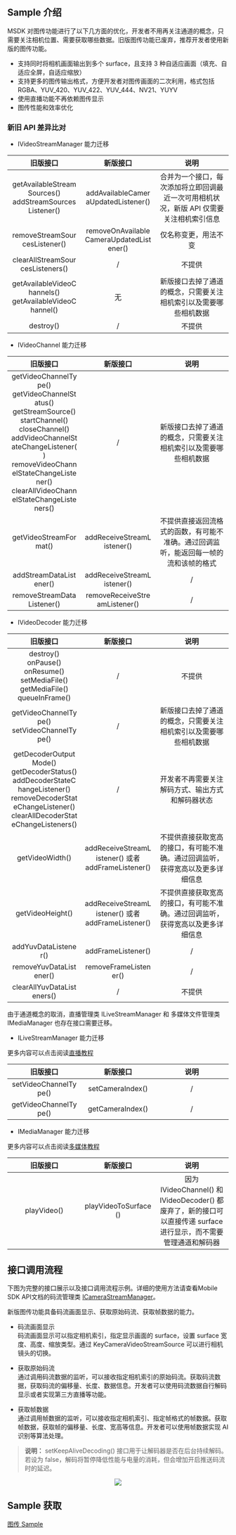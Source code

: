## Sample 介绍

MSDK 对图传功能进行了以下几方面的优化，开发者不用再关注通道的概念，只需要关注相机位置、需要获取哪些数据。旧版图传功能已废弃，推荐开发者使用新版的图传功能。

* 支持同时将相机画面输出到多个 surface，且支持 3 种自适应画面（填充、自适应全屏，自适应缩放）
* 支持更多的图传输出格式，方便开发者对图传画面的二次利用，格式包括 RGBA、YUV_420、YUV_422、YUV_444、NV21、YUYV
* 使用直播功能不再依赖图传显示
* 图传性能和效率优化

### 新旧 API 差异比对

* IVideoStreamManager 能力迁移

<table  width="100%" style="display: table; table-layout:fixed; text-align:center">
<thead>
  <tr>
    <th>旧版接口</th>
    <th>新版接口</th>
    <th>说明</th>
   </tr>
</thead>
<tbody> 
 <tr>
    <td>getAvailableStreamSources()<br/>addStreamSourcesListener()</td>
    <td>addAvailableCameraUpdatedListener()</td>
    <td>合并为一个接口，每次添加将立即回调最近一次可用相机状况，新版 API 仅需要关注相机索引信息</td>
  </tr>
 <tr>
    <td>removeStreamSourcesListener()</td>
    <td>removeOnAvailableCameraUpdatedListener()</td>
    <td>仅名称变更，用法不变</td>
  </tr>
   <tr>
    <td>clearAllStreamSourcesListeners()</td>
    <td>/</td>
    <td>不提供</td>
  </tr>
    <tr>
    <td>getAvailableVideoChannels()<br/>getAvailableVideoChannel()</td>
    <td>无</td>
    <td>新版接口去掉了通道的概念，只需要关注相机索引以及需要哪些相机数据</td>
  </tr>
   <tr>
    <td>destroy()</td>
    <td>/</td>
    <td>不提供</td>
  </tr>
  </tbody> 
</table>

* IVideoChannel 能力迁移

<table  width="100%" style="display: table; table-layout:fixed; text-align:center">
<thead>
  <tr>
    <th>旧版接口</th>
    <th>新版接口</th>
    <th>说明</th>
   </tr>
</thead>
<tbody> 
 <tr>
    <td>getVideoChannelType()<br/>getVideoChannelStatus()<br/>getStreamSource()<br/>startChannel()<br/>closeChannel()<br/>addVideoChannelStateChangeListener()<br/>removeVideoChannelStateChangeListener()<br/>clearAllVideoChannelStateChangeListeners()</td>
    <td>/</td>
    <td>新版接口去掉了通道的概念，只需要关注相机索引以及需要哪些相机数据</td>
  </tr>
 <tr>
    <td>getVideoStreamFormat()</td>
    <td>addReceiveStreamListener()</td>
    <td>不提供直接返回流格式的函数，有可能不准确。通过回调监听，能返回每一帧的流和该帧的格式</td>
  </tr>
   <tr>
    <td>addStreamDataListener()</td>
    <td>addReceiveStreamListener()</td>
    <td>/</td>
  </tr>
   <tr>
    <td>removeStreamDataListener()</td>
    <td>removeReceiveStreamListener()</td>
    <td>/</td>
  </tr>
  </tbody> 
</table>

* IVideoDecoder 能力迁移

<table  width="100%" style="display: table; table-layout:fixed; text-align:center">
<thead>
  <tr>
    <th>旧版接口</th>
    <th>新版接口</th>
    <th>说明</th>
   </tr>
</thead>
<tbody> 
 <tr>
    <td>destroy()<br/>onPause()<br/>onResume()<br/>setMediaFile()<br/>getMediaFile()<br/>queueInFrame()</td>
    <td>/</td>
    <td>不提供</td>
  </tr>
 <tr>
    <td>getVideoChannelType()<br/>setVideoChannelType()</td>
    <td>/</td>
    <td>新版接口去掉了通道的概念，只需要关注相机索引以及需要哪些相机数据</td>
  </tr>
   <tr>
    <td>getDecoderOutputMode()<br/>getDecoderStatus()<br/>addDecoderStateChangeListener()<br/>removeDecoderStateChangeListener()<br/>clearAllDecoderStateChangeListeners()</td>
    <td>/</td>
    <td>开发者不再需要关注解码方式、输出方式和解码器状态</td>
  </tr>
   <tr>
    <td>getVideoWidth()</td>
    <td>addReceiveStreamListener() 或者 addFrameListener()</td>
    <td>不提供直接获取宽高的接口，有可能不准确。通过回调监听，获得宽高以及更多详细信息</td>
  </tr>
  <tr>
    <td>getVideoHeight()</td>
    <td>addReceiveStreamListener() 或者 addFrameListener()</td>
    <td>不提供直接获取宽高的接口，有可能不准确。通过回调监听，获得宽高以及更多详细信息</td>
  </tr>
  <tr>
    <td>addYuvDataListener()</td>
    <td>addFrameListener()</td>
    <td>/</td>
  </tr>
  <tr>
    <td>removeYuvDataListener()</td>
    <td>removeFrameListener()</td>
    <td>/</td>
  </tr>
 <tr>
    <td>clearAllYuvDataListeners()</td>
    <td>/</td>
    <td>不提供</td>
  </tr>
  </tbody> 
</table>

由于通道概念的取消，直播管理类 ILiveStreamManager 和 多媒体文件管理类 IMediaManager 也存在接口需要迁移。

* ILiveStreamManager 能力迁移

更多内容可以点击阅读[直播教程](https://developer.dji.com/doc/mobile-sdk-tutorial/cn/tutorials/live-stream.html)

<table  width="100%" style="display: table; table-layout:fixed; text-align:center">
<thead>
  <tr>
    <th>旧版接口</th>
    <th>新版接口</th>
    <th>说明</th>
   </tr>
</thead>
<tbody> 
 <tr>
    <td>setVideoChannelType()</td>
    <td>setCameraIndex()</td>
    <td>/</td>
  </tr>
 <tr>
    <td>getVideoChannelType()</td>
    <td>getCameraIndex()</td>
    <td>/</td>
  </tr>
  </tbody> 
</table>

* IMediaManager 能力迁移

更多内容可以点击阅读[多媒体教程](https://developer.dji.com/doc/mobile-sdk-tutorial/cn/tutorials/media-file.html)

<table  width="100%" style="display: table; table-layout:fixed; text-align:center">
<thead>
  <tr>
    <th>旧版接口</th>
    <th>新版接口</th>
    <th>说明</th>
   </tr>
</thead>
<tbody> 
 <tr>
    <td>playVideo()</td>
    <td>playVideoToSurface()</td>
    <td>因为 IVideoChannel() 和 IVideoDecoder() 都废弃了，新的接口可以直接传递 surface 进行显示，而不需要管理通道和解码器</td>
  </tr>
  </tbody> 
</table>

## 接口调用流程

下图为完整的接口展示以及接口调用流程示例。详细的使用方法请查看Mobile SDK API文档的码流管理类 [ICameraStreamManager](https://developer.dji.com/cn/api-reference-v5/android-api/Components/IMediaDataCenter/ICameraStreamManager.html)。

新版图传功能具备码流画面显示、获取原始码流、获取帧数据的能力。

* 码流画面显示<br/>
码流画面显示可以指定相机索引，指定显示画面的 surface，设置 surface 宽度、高度、缩放类型。通过 KeyCameraVideoStreamSource 可以进行相机镜头的切换。

* 获取原始码流<br/>
通过调用码流数据的监听，可以接收指定相机索引的原始码流。获取码流数据，获取码流的偏移量、长度、数据信息。开发者可以使用码流数据自行解码显示或者实现第三方直播等功能。

* 获取帧数据<br/>
通过调用帧数据的监听，可以接收指定相机索引、指定帧格式的帧数据。获取帧数据，获取帧的偏移量、长度、宽高等信息。开发者可以使用帧数据实现 AI 识别等算法处理。

> **说明：** setKeepAliveDecoding() 接口用于让解码器是否在后台持续解码。若设为 false，解码将暂停降低性能与电量的消耗，但会增加开启推送码流时的延迟。

<div align=center>
<img src="https://terra-1-g.djicdn.com/71a7d383e71a4fb8887a310eb746b47f/msdk/Documentation/5.8/video-stream.png" style="width:auto"/>
</div>

## Sample 获取

[图传 Sample](https://github.com/dji-sdk/Mobile-SDK-Android-V5/tree/dev-sdk-main/SampleCode-V5/android-sdk-v5-sample/src/main/java/dji/sampleV5/aircraft)
